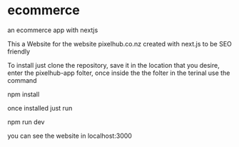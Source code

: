 # ecommerce
an ecommerce app with nextjs

This a Website for the website pixelhub.co.nz created with next.js to be SEO friendly

To install just clone the repository, save it in the location that you desire, enter the pixelhub-app folter, once inside the the folter in the terinal use the command

npm install

once installed just run 

npm run dev

you can see the website in localhost:3000